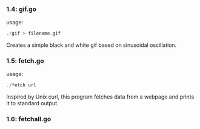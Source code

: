 ### 1.4: gif.go  
usage: 
```go build gif.go  
./gif > filename.gif
```
Creates a simple black and white gif based on sinusoidal oscillation.  

### 1.5: fetch.go  
usage:  
```go build fetch.go  
./fetch url  
```
Inspired by Unix curl, this program fetches data from a webpage and prints it to standard output.  

### 1.6: fetchall.go  
